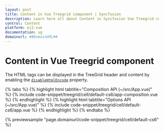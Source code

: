 ```yaml
---
layout: post
title: Content in Vue Treegrid component | Syncfusion
description: Learn here all about Content in Syncfusion Vue Treegrid component of Syncfusion Essential JS 2 and more.
control: Content 
platform: ej2-vue
documentation: ug
domainurl: ##DomainURL##
---
```


# Content in Vue Treegrid component

The HTML tags can be displayed in the TreeGrid header and content by enabling the [`disableHtmlEncode`](https://ej2.syncfusion.com/vue/documentation/api/treegrid/column/#disablehtmlencode) property.

{% tabs %}
{% highlight html tabtitle="Composition API (~/src/App.vue)" %}
{% include code-snippet/treegrid/cell/default-cs6/app-composition.vue %}
{% endhighlight %}
{% highlight html tabtitle="Options API (~/src/App.vue)" %}
{% include code-snippet/treegrid/cell/default-cs6/app.vue %}
{% endhighlight %}
{% endtabs %}
        
{% previewsample "page.domainurl/code-snippet/treegrid/cell/default-cs6" %}